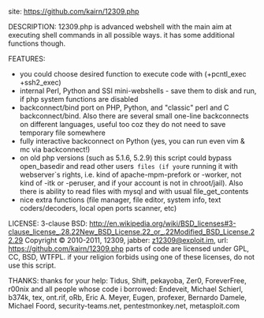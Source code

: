 site:  https://github.com/kairn/12309.php

DESCRIPTION:
12309.php is advanced webshell with the main aim at executing shell commands in all possible ways. it has some additional functions though.

 FEATURES:
 - you could choose desired function to execute code with (+pcntl_exec +ssh2_exec)
 - internal Perl, Python and SSI mini-webshells - save them to disk and run, if php system functions are disabled
 - backconnect/bind port on PHP, Python, and "classic" perl and C backconnect/bind. Also there are several small one-line backconnects on different languages, useful too coz they do not need to save temporary file somewhere
 - fully interactive backconnect on Python (yes, you can run even vim & mc via backconnect!)
 - on old php versions (such as 5.1.6, 5.2.9) this script could bypass open_basedir and read other users` files (if you`re running it with webserver`s rights, i.e. kind of apache-mpm-prefork or -worker, not kind of -itk or -peruser, and if your account is not in chroot/jail). Also there is ability to read files with mysql and with usual file_get_contents
 - nice extra functions (file manager, file editor, system info, text coders/decoders, local open ports scanner, etc)

 LICENSE:
3-clause BSD:
http://en.wikipedia.org/wiki/BSD_licenses#3-clause_license_.28.22New_BSD_License.22_or_.22Modified_BSD_License.22.29
Copyright © 2010-2011, 12309, jabber: z12309@exploit.im, url: https://github.com/kairn/12309.php
parts of code are licensed under GPL, CC, BSD, WTFPL. if your religion forbids using one of these licenses, do not use this script.

 THANKS:
thanks for your help: Tidus, Shift, pekayoba, Zer0, ForeverFree, r00nix
and all people whose code i borrowed: Endeveit, Michael Schierl, b374k, tex, ont.rif, oRb, Eric A. Meyer, Eugen, profexer, Bernardo Damele, Michael Foord, security-teams.net, pentestmonkey.net, metasploit.com